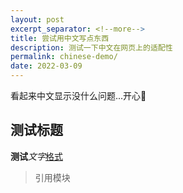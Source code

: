 ```yaml
---
layout: post
excerpt_separator: <!--more-->
title: 尝试用中文写点东西
description: 测试一下中文在网页上的适配性
permalink: chinese-demo/
date: 2022-03-09
---
```


看起来中文显示没什么问题...开心:watermelon:

## 测试标题

**测试**_文字_<u>格式</u>

> 引用模块
